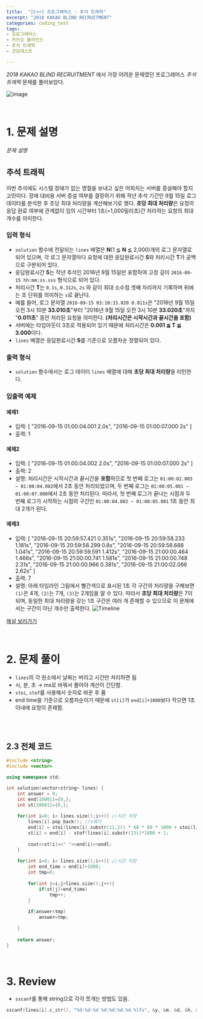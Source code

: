 ```yaml
---
title:  "[C++] 프로그래머스 : 추석 트래픽"
excerpt: "2018 KAKAO BLIND RECRUITMENT"
categories: coding_test
tags: 
- 프로그래머스
- 카카오 블라인드
- 추석 트래픽
- 코딩테스트

---
```


*2018 KAKAO BLIND RECRUITMENT* 에서 가장 어려운 문제였던 프로그래머스 *추석 트래픽*  문제를 풀어보았다.

![image](https://user-images.githubusercontent.com/37764581/109490776-0cb46c80-7acc-11eb-9497-b564bbd8d92b.png)

<br>

# 1. 문제 설명



###### 문제 설명

## 추석 트래픽

이번 추석에도 시스템 장애가 없는 명절을 보내고 싶은 어피치는 서버를 증설해야 할지 고민이다. 장애 대비용 서버 증설 여부를 결정하기 위해 작년 추석 기간인 9월 15일 로그 데이터를 분석한 후 초당 최대 처리량을 계산해보기로 했다. **초당 최대 처리량**은 요청의 응답 완료 여부에 관계없이 임의 시간부터 1초(=1,000밀리초)간 처리하는 요청의 최대 개수를 의미한다.

### 입력 형식

- `solution` 함수에 전달되는 `lines` 배열은 **N**(1 ≦ **N** ≦ 2,000)개의 로그 문자열로 되어 있으며, 각 로그 문자열마다 요청에 대한 응답완료시간 **S**와 처리시간 **T**가 공백으로 구분되어 있다.
- 응답완료시간 **S**는 작년 추석인 2016년 9월 15일만 포함하여 고정 길이 `2016-09-15 hh:mm:ss.sss` 형식으로 되어 있다.
- 처리시간 **T**는 `0.1s`, `0.312s`, `2s` 와 같이 최대 소수점 셋째 자리까지 기록하며 뒤에는 초 단위를 의미하는 `s`로 끝난다.
- 예를 들어, 로그 문자열 `2016-09-15 03:10:33.020 0.011s`은 "2016년 9월 15일 오전 3시 10분 **33.010초**"부터 "2016년 9월 15일 오전 3시 10분 **33.020초**"까지 "**0.011초**" 동안 처리된 요청을 의미한다. **(처리시간은 시작시간과 끝시간을 포함)**
- 서버에는 타임아웃이 3초로 적용되어 있기 때문에 처리시간은 **0.001 ≦ T ≦ 3.000**이다.
- `lines` 배열은 응답완료시간 **S**를 기준으로 오름차순 정렬되어 있다.

### 출력 형식

- `solution` 함수에서는 로그 데이터 `lines` 배열에 대해 **초당 최대 처리량**을 리턴한다.

### 입출력 예제

#### 예제1

- 입력: [
  "2016-09-15 01:00:04.001 2.0s",
  "2016-09-15 01:00:07.000 2s"
  ]
- 출력: 1

#### 예제2

- 입력: [
  "2016-09-15 01:00:04.002 2.0s",
  "2016-09-15 01:00:07.000 2s"
  ]
- 출력: 2
- 설명: 처리시간은 시작시간과 끝시간을 **포함**하므로
  첫 번째 로그는 `01:00:02.003 ~ 01:00:04.002`에서 2초 동안 처리되었으며,
  두 번째 로그는 `01:00:05.001 ~ 01:00:07.000`에서 2초 동안 처리된다.
  따라서, 첫 번째 로그가 끝나는 시점과 두 번째 로그가 시작하는 시점의 구간인 `01:00:04.002 ~ 01:00:05.001` 1초 동안 최대 2개가 된다.

#### 예제3

- 입력: [
  "2016-09-15 20:59:57.421 0.351s",
  "2016-09-15 20:59:58.233 1.181s",
  "2016-09-15 20:59:58.299 0.8s",
  "2016-09-15 20:59:58.688 1.041s",
  "2016-09-15 20:59:59.591 1.412s",
  "2016-09-15 21:00:00.464 1.466s",
  "2016-09-15 21:00:00.741 1.581s",
  "2016-09-15 21:00:00.748 2.31s",
  "2016-09-15 21:00:00.966 0.381s",
  "2016-09-15 21:00:02.066 2.62s"
  ]
- 출력: 7
- 설명: 아래 타임라인 그림에서 빨간색으로 표시된 1초 각 구간의 처리량을 구해보면 `(1)`은 4개, `(2)`는 7개, `(3)`는 2개임을 알 수 있다. 따라서 **초당 최대 처리량**은 7이 되며, 동일한 최대 처리량을 갖는 1초 구간은 여러 개 존재할 수 있으므로 이 문제에서는 구간이 아닌 개수만 출력한다.
  ![Timeline](http://t1.kakaocdn.net/welcome2018/chuseok-01-v5.png)

[해설 보러가기](http://tech.kakao.com/2017/09/27/kakao-blind-recruitment-round-1/)

<br>

# 2. 문제 풀이

+ `lines`의 각 원소에서 날짜는 버리고 시간만 처리하면 됨
+ 시, 분, 초 → ms로 바꿔서 풀어야 계산이 간단함.
+ `stoi`, `stof`를 사용해서 숫자로 바꾼 후 품
+ end time을 기준으로 오름차순이기 때문에 `st[i]`가 `end[i]+1000`보다 작으면 1초 이내에 요청이 존재함.

<br>





<br>

## 2.3 전체 코드

```cpp
#include <string>
#include <vector>

using namespace std;

int solution(vector<string> lines) {
    int answer = 0;
    int end[10001]={0,};
    int st[10001]={0,};
    
    for(int i=0; i< lines.size();i++){ //시간 저장
        lines[i].pop_back(); //s떼기
        end[i] = stoi(lines[i].substr(11,2)) * 60 * 60 * 1000 + stoi(lines[i].substr(14,2)) * 60 * 1000 + stof(lines[i].substr(17,6))*1000;
        st[i] = end[i] - stof(lines[i].substr(23))*1000 + 1;
        
        cout<<st[i]<<" "<<end[i]<<endl;
    }
    
    for(int i=0; i< lines.size();i++){ //시간 저장
        int end_time = end[i]+1000;
        int tmp=0;
        
        for(int j=i;j<lines.size();j++){
            if(st[j]<end_time)
                tmp++;
        }
        
        if(answer<tmp)
            answer=tmp;
        
    }
    
    return answer;
}
```



<br>

# 3. Review

+ `sscanf`를 통해 string으로 각각 쪼개는 방법도 있음.

```cpp
sscanf(lines[i].c_str(), "%d-%d-%d %d:%d:%d.%d %lfs", &y, &m, &d, &h, &m,&s, &z, &process);
```



<br>

